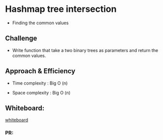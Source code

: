 # Hashmap tree intersection

- Finding the common values

## Challenge

- Write function that take a two binary trees as parameters and return the common values.


## Approach & Efficiency

- Time complexity : Big O (n)

- Space complexity : Big O (n)


## Whiteboard:

[whiteboard](https://miro.com/welcomeonboard/TFAzQktpOFk0UWdsRjFGTXB5SDQ3b1BldzhXQk43WmFadHpnWU1ZUlZCdFB3aHNpNjJ5RHNLU2liRUMxZTRTSHwzMDc0NDU3MzYxNzU4NzExMTcx)

### PR: